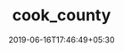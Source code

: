 ---
title: "cook_county"
date: 2019-06-16T17:46:49+05:30
type: "organisations"
org_name: "The Pudding"
repo_desc: "NA"
repo_link: https://github.com/the-pudding/cook_county


---